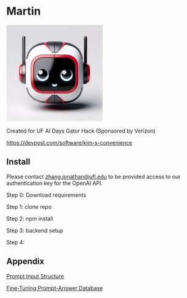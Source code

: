 # Martin

<img src="assets/avatar.png" width="50%" alt="Avatar">

Created for UF AI Days Gator Hack (Sponsored by Verizon)

https://devpost.com/software/kim-s-convenience

## Install

Please contact zhang.jonathan@ufl.edu to be provided access to our authentication key for the OpenAI API.

Step 0: Download requirements

Step 1: clone repo

Step 2: npm install

Step 3: backend setup

Step 4: 

## Appendix

[Prompt Input Structure](https://docs.google.com/document/d/1-zlETkh-fIw4FNVqavoH0a2pIahGOS52Z54jz0YFaAA/edit?usp=sharing)

[Fine-Tuning Prompt-Answer Database](https://docs.google.com/document/d/1gAoCvh5kR5Kx-YyVUNBxd91vlNi49J-1v8jW0NjO__I/edit?usp=sharing)
